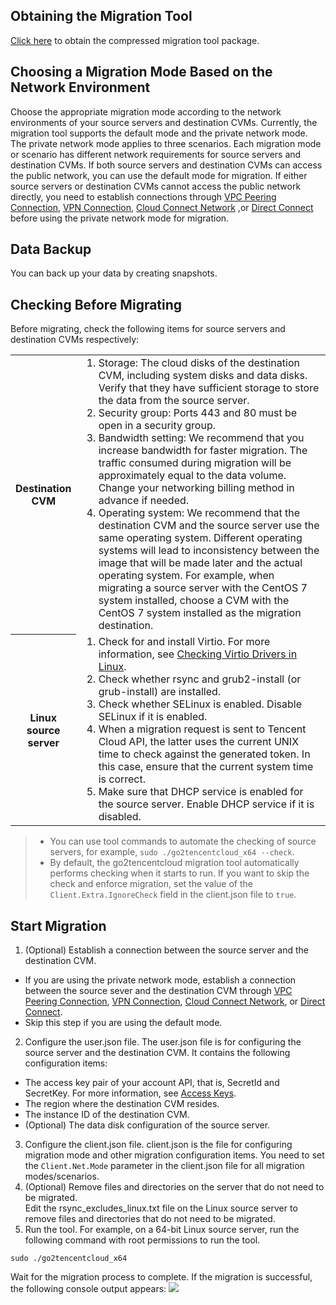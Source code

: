 ## Obtaining the Migration Tool  
 [Click here](https://go2tencentcloud-1251783334.cos.ap-guangzhou.myqcloud.com/latest/go2tencentcloud.zip) to obtain the compressed migration tool package.

## Choosing a Migration Mode Based on the Network Environment
Choose the appropriate migration mode according to the network environments of your source servers and destination CVMs.
Currently, the migration tool supports the default mode and the private network mode. The private network mode applies to three scenarios. Each migration mode or scenario has different network requirements for source servers and destination CVMs. If both source servers and destination CVMs can access the public network, you can use the default mode for migration. If either source servers or destination CVMs cannot access the public network directly, you need to establish connections through [VPC Peering Connection](https://intl.cloud.tencent.com/document/product/553), [VPN Connection](https://intl.cloud.tencent.com/document/product/1037), [Cloud Connect Network](https://intl.cloud.tencent.com/document/product/1003) ,or [Direct Connect](https://intl.cloud.tencent.com/document/product/216) before using the private network mode for migration.

## Data Backup
You can back up your data by creating snapshots.

## Checking Before Migrating

Before migrating, check the following items for source servers and destination CVMs respectively:
<table>
	<tr><th style="width: 15%;">Destination CVM</th><td><ol  style="margin: 0;"><li>Storage: The cloud disks of the destination CVM, including system disks and data disks. Verify that they have sufficient storage to store the data from the source server.</li><li>Security group: Ports 443 and 80 must be open in a security group.</li><li>Bandwidth setting: We recommend that you increase bandwidth for faster migration. The traffic consumed during migration will be approximately equal to the data volume. Change your networking billing method in advance if needed.</li><li>Operating system: We recommend that the destination CVM and the source server use the same operating system. Different operating systems will lead to inconsistency between the image that will be made later and the actual operating system. For example, when migrating a source server with the CentOS 7 system installed, choose a CVM with the CentOS 7 system installed as the migration destination.</li></ol></td></tr>
	<tr><th>Linux source server</th><td><ol  style="margin: 0;"><li>Check for and install Virtio. For more information, see <a href="https://intl.cloud.tencent.com/document/product/213/9929">Checking Virtio Drivers in Linux</a>.</li><li>Check whether rsync and grub2-install (or grub-install) are installed.</li><li>Check whether SELinux is enabled. Disable SELinux if it is enabled.</li><li>When a migration request is sent to Tencent Cloud API, the latter uses the current UNIX time to check against the generated token. In this case, ensure that the current system time is correct.</li><li>Make sure that DHCP service is enabled for the source server. Enable DHCP service if it is disabled.</li></ol></td></tr>
</table>

> 
> - You can use tool commands to automate the checking of source servers, for example, `sudo ./go2tencentcloud_x64 --check`.
> - By default, the go2tencentcloud migration tool automatically performs checking when it starts to run. If you want to skip the check and enforce migration, set the value of the `Client.Extra.IgnoreCheck` field in the client.json file to `true`.
> 


## Start Migration
 
1. (Optional) Establish a connection between the source server and the destination CVM.  
 - If you are using the private network mode, establish a connection between the source sever and the destination CVM through [VPC Peering Connection](https://intl.cloud.tencent.com/document/product/553), [VPN Connection](https://intl.cloud.tencent.com/document/product/1037), [Cloud Connect Network](https://intl.cloud.tencent.com/document/product/1003), or [Direct Connect](https://intl.cloud.tencent.com/document/product/216).
 - Skip this step if you are using the default mode.
2. Configure the user.json file.
The user.json file is for configuring the source server and the destination CVM. It contains the following configuration items:
 - The access key pair of your account API, that is, SecretId and SecretKey. For more information, see [Access Keys](https://intl.cloud.tencent.com/document/product/598/32675).
 - The region where the destination CVM resides.
 - The instance ID of the destination CVM.
 - (Optional) The data disk configuration of the source server.  
3. Configure the client.json file.
client.json is the file for configuring migration mode and other migration configuration items. You need to set the `Client.Net.Mode` parameter in the client.json file for all migration modes/scenarios.
4. (Optional) Remove files and directories on the server that do not need to be migrated.  
 Edit the rsync\_excludes\_linux.txt file on the Linux source server to remove files and directories that do not need to be migrated.
5. Run the tool.
For example, on a 64-bit Linux source server, run the following command with root permissions to run the tool.
```
sudo ./go2tencentcloud_x64
```
Wait for the migration process to complete.
If the migration is successful, the following console output appears:
 ![](https://main.qcloudimg.com/raw/146fb9e1bbccb594e128648c4a723a6c.png)
